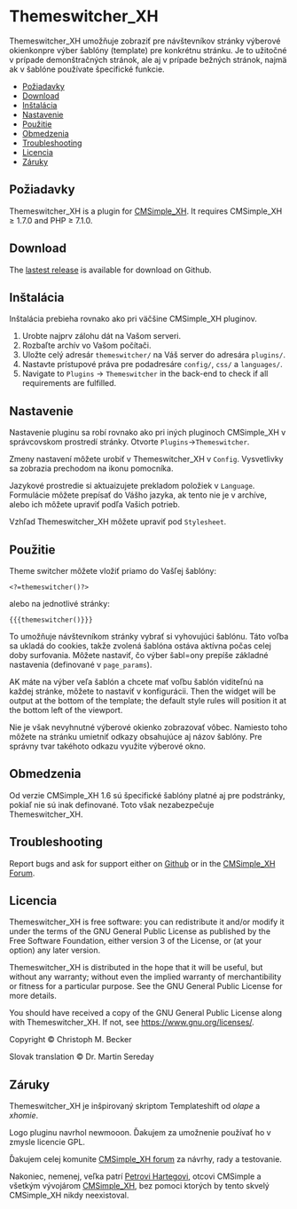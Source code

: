 # Themeswitcher_XH

Themeswitcher_XH umožňuje zobraziť pre návštevníkov stránky
výberové okienkonpre výber šablóny (template) pre konkrétnu stránku. Je
to užitočné v prípade demonštračných stránok, ale aj v prípade bežných
stránok, najmä ak v šablóne používate špecifické funkcie.


- [Požiadavky](#požiadavky)
- [Download](#download)
- [Inštalácia](#inštalácia)
- [Nastavenie](#nastavenie)
- [Použitie](#použitie)
- [Obmedzenia](#obmedzenia)
- [Troubleshooting](#troubleshooting)
- [Licencia](#licencia)
- [Záruky](#záruky)

## Požiadavky

Themeswitcher_XH is a plugin for [CMSimple_XH](https://www.cmsimple-xh.org/).
It requires CMSimple_XH ≥ 1.7.0 and PHP ≥ 7.1.0.

## Download

The [lastest release](https://github.com/cmb69/themeswitcher_xh/releases/latest)
is available for download on Github.

## Inštalácia

Inštalácia prebieha rovnako ako pri väčšine CMSimple_XH pluginov.

1. Urobte najprv zálohu dát na Vašom serveri.
1. Rozbaľte archív vo Vašom počítači.
1. Uložte celý adresár `themeswitcher/` na Váš server do adresára `plugins/`.
1. Nastavte prístupové práva pre podadresáre `config/`, `css/` a `languages/`.
1. Navigate to `Plugins` → `Themeswitcher` in the back-end to check
   if all requirements are fulfilled.


## Nastavenie

Nastavenie pluginu sa robí rovnako ako pri iných pluginoch CMSimple_XH
v správcovskom prostredí stránky. Otvorte `Plugins`→`Themeswitcher`.

Zmeny nastavení môžete urobiť v Themeswitcher_XH v `Config`.
Vysvetlivky sa zobrazia prechodom na ikonu pomocníka.

Jazykové prostredie si aktuaizujete prekladom položiek v `Language`.
Formulácie môžete prepísať do Vášho jazyka, ak tento nie je v archíve,
alebo ich môžete upraviť podľa Vašich potrieb.

Vzhľad Themeswitcher_XH môžete upraviť pod `Stylesheet`.

## Použitie

Theme switcher môžete vložiť priamo do Vašľej šablóny:

    <?=themeswitcher()?>

alebo na jednotlivé stránky:

    {{{themeswitcher()}}}

To umožňuje návštevníkom stránky vybrať si vyhovujúci šablónu. Táto
voľba sa ukladá do cookies, takže zvolená šablóna ostáva aktívna počas
celej doby surfovania. Môžete nastaviť, čo výber šabl=ony prepíše
základné nastavenia (definované v `page_params`).

AK máte na výber veľa šablón a chcete mať voľbu šablón viditeľnú na
každej stránke, môžete to nastaviť v konfigurácii.
Then the widget will be output at the bottom of the template; the
default style rules will position it at the bottom left of the viewport.

Nie je však nevyhnutné výberové okienko zobrazovať vôbec.
Namiesto toho môžete na stránku umietniť odkazy obsahujúce aj názov
šablóny. Pre správny tvar takéhoto odkazu využite výberové okno.

## Obmedzenia

Od verzie CMSimple_XH 1.6 sú špecifické šablóny platné aj pre podstránky,
pokiaľ nie sú inak definované. Toto však nezabezpečuje Themeswitcher_XH.

## Troubleshooting

Report bugs and ask for support either on [Github](https://github.com/cmb69/themeswitcher_xh/issues)
or in the [CMSimple_XH Forum](https://cmsimpleforum.com/).

## Licencia

Themeswitcher_XH is free software: you can redistribute it and/or modify it
under the terms of the GNU General Public License as published
by the Free Software Foundation, either version 3 of the License,
or (at your option) any later version.

Themeswitcher_XH is distributed in the hope that it will be useful,
but without any warranty; without even the implied warranty of merchantibility
or fitness for a particular purpose.
See the GNU General Public License for more details.

You should have received a copy of the GNU General Public License
along with Themeswitcher_XH. If not, see https://www.gnu.org/licenses/.

Copyright © Christoph M. Becker

Slovak translation © Dr. Martin Sereday

## Záruky

Themeswitcher_XH je inšpirovaný skriptom Templateshift od *olape* a *xhomie*.

Logo pluginu navrhol newmooon.
Ďakujem za umožnenie používať ho v zmysle licencie GPL.

Ďakujem celej komunite [CMSimple_XH forum](https://www.cmsimpleforum.com/)
za návrhy, rady a testovanie.

Nakoniec, nemenej, veľka patrí [Petrovi Hartegovi](https://harteg.dk/),
otcovi CMSimple a všetkým vývojárom [CMSimple_XH](https://www.cmsimple-xh.org/),
bez pomoci ktorých by tento skvelý CMSimple_XH nikdy neexistoval.
